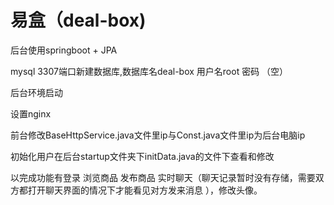 # 易盒（deal-box)

后台使用springboot + JPA

mysql 3307端口新建数据库,数据库名deal-box 用户名root 密码 （空）

后台环境启动

设置nginx

前台修改BaseHttpService.java文件里ip与Const.java文件里ip为后台电脑ip

初始化用户在后台startup文件夹下initData.java的文件下查看和修改

以完成功能有登录 浏览商品 发布商品 实时聊天（聊天记录暂时没有存储，需要双方都打开聊天界面的情况下才能看见对方发来消息
），修改头像。
